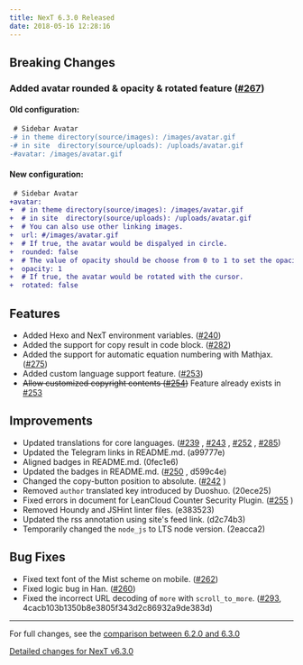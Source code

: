 ```yaml
---
title: NexT 6.3.0 Released
date: 2018-05-16 12:28:16 
---
```


## Breaking Changes

### Added avatar rounded & opacity & rotated feature ([#267](https://github.com/theme-next/hexo-theme-next/pull/267))

#### Old configuration:

```diff
 # Sidebar Avatar
-# in theme directory(source/images): /images/avatar.gif
-# in site  directory(source/uploads): /uploads/avatar.gif
-#avatar: /images/avatar.gif
```

#### New configuration:

```diff
 # Sidebar Avatar
+avatar:
+  # in theme directory(source/images): /images/avatar.gif
+  # in site  directory(source/uploads): /uploads/avatar.gif
+  # You can also use other linking images.
+  url: #/images/avatar.gif
+  # If true, the avatar would be dispalyed in circle. 
+  rounded: false
+  # The value of opacity should be choose from 0 to 1 to set the opacity of the avatar.
+  opacity: 1
+  # If true, the avatar would be rotated with the cursor.
+  rotated: false
```

## Features

- Added Hexo and NexT environment variables. ([#240](https://github.com/theme-next/hexo-theme-next/pull/240))
- Added the support for copy result in code block. ([#282](https://github.com/theme-next/hexo-theme-next/pull/282))
- Added the support for automatic equation numbering with Mathjax. ([#275](https://github.com/theme-next/hexo-theme-next/pull/275))
- Added custom language support feature. ([#253](https://github.com/theme-next/hexo-theme-next/pull/253))
- ~~Allow customized copyright contents ([#254](https://github.com/theme-next/hexo-theme-next/pull/254))~~ Feature already exists in [#253](https://github.com/theme-next/hexo-theme-next/pull/253)

## Improvements

- Updated translations for core languages. ([#239](https://github.com/theme-next/hexo-theme-next/pull/239) , [#243](https://github.com/theme-next/hexo-theme-next/pull/243) , [#252](https://github.com/theme-next/hexo-theme-next/pull/252) , [#285](https://github.com/theme-next/hexo-theme-next/pull/285))
- Updated the Telegram links in README.md. (a99777e)
- Aligned badges in README.md. (0fec1e6)
- Updated the badges in README.md. ([#250](https://github.com/theme-next/hexo-theme-next/pull/250) , d599c4e)
- Changed the copy-button position to absolute. ([#242](https://github.com/theme-next/hexo-theme-next/pull/242) )
- Removed `author` translated key introduced by Duoshuo. (20ece25)
- Fixed errors in document for LeanCloud Counter Security Plugin. ([#255](https://github.com/theme-next/hexo-theme-next/pull/255) )
- Removed Houndy and JSHint linter files. (e383523)
- Updated the rss annotation using site's feed link. (d2c74b3)
- Temporarily changed the `node_js` to LTS node version. (2eacca2)

## Bug Fixes

- Fixed text font of the Mist scheme on mobile. ([#262](https://github.com/theme-next/hexo-theme-next/pull/262))
- Fixed logic bug in Han. ([#260](https://github.com/theme-next/hexo-theme-next/pull/260))
- Fixed the incorrect URL decoding of `more` with `scroll_to_more`. ([#293](https://github.com/theme-next/hexo-theme-next/pull/293), 4cacb103b1350b8e3805f343d2c86932a9de383d)

***

For full changes, see the [comparison between 6.2.0 and 6.3.0](https://github.com/theme-next/hexo-theme-next/compare/v6.2.0...v6.3.0)

[Detailed changes for NexT v6.3.0](https://github.com/theme-next/hexo-theme-next/releases/tag/v6.3.0)
